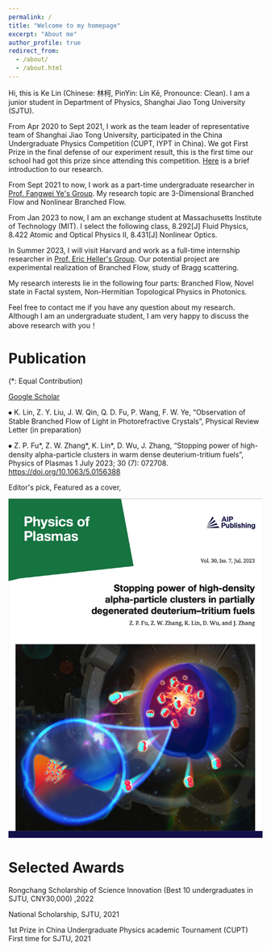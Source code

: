 ```yaml
---
permalink: /
title: "Welcome to my homepage"
excerpt: "About me"
author_profile: true
redirect_from: 
  - /about/
  - /about.html
---
```


Hi, this is Ke Lin (Chinese: 林柯, PinYin: Lín Kē, Pronounce: Clean). I am a junior student in Department of Physics, Shanghai Jiao Tong University (SJTU).

From Apr 2020 to Sept 2021, I work as the team leader of representative team of Shanghai Jiao Tong University, participated in the China Undergraduate Physics Competition (CUPT, IYPT in China). We got First Prize in the final defense of our experiment result, this is the first time our school had got this prize since attending this competition. [Here](https://github.com/KeLin666/KeLin666.github.io/blob/master/files/2-Circling%20Magnet.pdf) is a brief introduction to our research.

From Sept 2021 to now, I work as a part-time undergraduate researcher in [Prof. Fangwei Ye's Group](https://www.physics.sjtu.edu.cn/jsml/yefangwei.html). My research topic are 3-Dimensional Branched Flow and Nonlinear Branched Flow.

From Jan 2023 to now, I am an exchange student at Massachusetts Institute of Technology (MIT). I select the following class, 8.292[J] Fluid Physics, 8.422 Atomic and Optical Physics II, 8.431[J] Nonlinear Optics.

In Summer 2023, I will visit Harvard and work as a full-time internship researcher in [Prof. Eric Heller's Group](https://www-heller.harvard.edu/). Our potential project are experimental realization of Branched Flow, study of Bragg scattering.

My research interests lie in the following four parts: Branched Flow, Novel state in Factal system, Non-Hermitian Topological Physics in Photonics.

Feel free to contact me if you have any question about my research. Although I am an undergraduate student, I am very happy to discuss the above research with you！


Publication
======
(\*: Equal Contribution)

[Google Scholar](https://scholar.google.com/citations?user=VcBPUQwAAAAJ&hl=en)

⦁ K. Lin, Z. Y. Liu, J. W. Qin, Q. D. Fu, P. Wang, F. W. Ye, “Observation of Stable Branched Flow of Light in Photorefractive Crystals”, Physical Review Letter (in preparation)

⦁ Z. P. Fu*, Z. W. Zhang*, K. Lin*, D. Wu, J. Zhang, “Stopping power of high-density alpha-particle clusters in warm dense deuterium-tritium fuels”, Physics of Plasmas 1 July 2023; 30 (7): 072708. https://doi.org/10.1063/5.0156388

Editor's pick, Featured as a cover,

![POP Cover](https://github.com/KeLin666/KeLin666.github.io/blob/master/images/POP-coverimage.jpg)


Selected Awards
======

Rongchang Scholarship of Science Innovation (Best 10 undergraduates in SJTU, CNY30,000) ,2022

National Scholarship, SJTU, 2021

1st Prize in China Undergraduate Physics academic Tournament (CUPT) First time for SJTU, 2021

